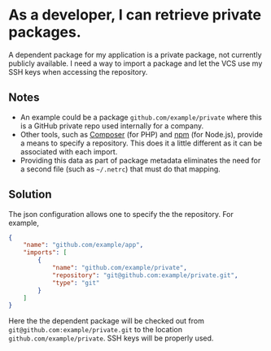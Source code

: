 # As a developer, I can retrieve private packages.

A dependent package for my application is a private package, not currently
publicly available. I need a way to import a package and let the VCS use
my SSH keys when accessing the repository.

## Notes
- An example could be a package `github.com/example/private` where this is a
  GitHub private repo used internally for a company.
- Other tools, such as [Composer](https://getcomposer.org/doc/04-schema.md#repositories)
  (for PHP) and [npm](https://docs.npmjs.com/files/package.json#repository) (for Node.js),
  provide a means to specify a repository. This does it a little different as it
  can be associated with each import.
- Providing this data as part of package metadata eliminates the need
  for a second file (such as `~/.netrc`) that must do that mapping.

## Solution
The json configuration allows one to specify the the repository. For example,

```json
{
    "name": "github.com/example/app",
    "imports": [
        {
            "name": "github.com/example/private",
            "repository": "git@github.com:example/private.git",
            "type": "git"
        }
    ]
}
```

Here the the dependent package will be checked out from `git@github.com:example/private.git`
to the location `github.com/example/private`. SSH keys will be properly used.
